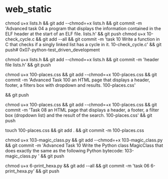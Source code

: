 # web_static
chmod u+x lists.h && git add --chmod=+x lists.h && git commit -m 'Advanced task 04 a program that displays the information contained in the ELF header at the start of an ELF file. lists.h' && git push
chmod u+x 10-check_cycle.c && git add --all && git commit -m 'task 10 Write a function in C that checks if a singly linked list has a cycle in it. 10-check_cycle.c' && git push# 0x07-python-test_driven_development

chmod u+x lists.h && git add --chmod=+x lists.h && git commit -m 'header file lists.h' && git push

chmod u+x 100-places.css && git add --chmod=+x 100-places.css && git commit -m 'Advanced Task 100 an HTML page that displays a header, footer, a filters box with dropdown and results. 100-places.css'

&& git push

chmod u+x 100-places.css && git add --chmod=+x 100-places.css && git commit -m 'Task 08 an HTML page that displays a header, a footer, a filter box (dropdown list) and the result of the search. 100-places.css'
 && git push

touch 100-places.css && git add . && git commit -m 100-places.css


chmod u+x 103-magic_class.py && git add --chmod=+x 103-magic_class.py && git commit -m 'Advanced Task 10 Write the Python class MagicClass that does exactly the same as the following Python bytecode: 103-magic_class.py ' && git push

chmod u+x 6-print_hexa.py && git add --all && git commit -m 'task 06 6-print_hexa.py' && git push
